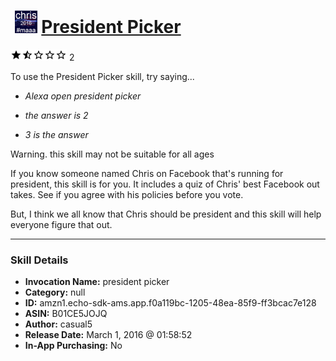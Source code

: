 # &nbsp;<img src="skill_icon" alt="President Picker icon" width="36"> [President Picker](http://alexa.amazon.com/#skills/amzn1.echo-sdk-ams.app.f0a119bc-1205-48ea-85f9-ff3bcac7e128)
![1.5 stars](../../images/ic_star_black_18dp_1x.png)![1.5 stars](../../images/ic_star_half_black_18dp_1x.png)![1.5 stars](../../images/ic_star_border_black_18dp_1x.png)![1.5 stars](../../images/ic_star_border_black_18dp_1x.png)![1.5 stars](../../images/ic_star_border_black_18dp_1x.png) 2

To use the President Picker skill, try saying...

* *Alexa open president picker*

* *the answer is 2*

* *3 is the answer*

Warning. this skill may not be suitable for all ages

If you know someone named Chris on Facebook that's running for president, this skill is for you. It includes a quiz of Chris' best Facebook out takes. See if you agree with his policies before you vote.

But, I think we all know that Chris should be president and this skill will help everyone figure that out.

***

### Skill Details

* **Invocation Name:** president picker
* **Category:** null
* **ID:** amzn1.echo-sdk-ams.app.f0a119bc-1205-48ea-85f9-ff3bcac7e128
* **ASIN:** B01CE5JOJQ
* **Author:** casual5
* **Release Date:** March 1, 2016 @ 01:58:52
* **In-App Purchasing:** No
